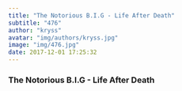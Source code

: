 ```yaml
---
title: "The Notorious B.I.G - Life After Death"
subtitle: "476"
author: "kryss"
avatar: "img/authors/kryss.jpg"
image: "img/476.jpg"
date: 2017-12-01 17:25:32
---
```


### The Notorious B.I.G - Life After Death
